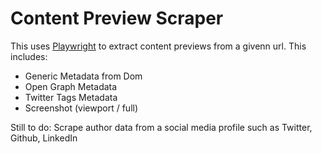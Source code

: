 # Content Preview Scraper

This uses [Playwright](https://github.com/microsoft/playwright) to extract content previews from a givenn url. This includes:

- Generic Metadata from Dom
- Open Graph Metadata
- Twitter Tags Metadata
- Screenshot (viewport / full)

Still to do: Scrape author data from a social media profile such as Twitter, Github, LinkedIn